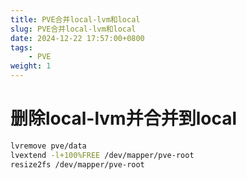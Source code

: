 ```yaml
---
title: PVE合并local-lvm和local
slug: PVE合并local-lvm和local
date: 2024-12-22 17:57:00+0800
tags:
    - PVE
weight: 1
---
```


# 删除local-lvm并合并到local
```bash
lvremove pve/data
lvextend -l+100%FREE /dev/mapper/pve-root
resize2fs /dev/mapper/pve-root
```
